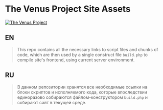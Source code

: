 The Venus Project Site Assets
===============
[![The Venus Project](http://civilisation2.org/wp-content/uploads/2012/03/topTVPlogo.png)](http://thevenusproject.com)

## EN
>This repo contains all the necessary links to script files and chunks of code, which are then used by a single construct file `build.php` to compile site's frontend, using current server environment.

## RU
>В данном репозитории хранятся все необходимые ссылки на блоки скриптов и исполняемого кода, которые впоследствии единоразово собираются файлом-конструктором `build.php` и собирают сайт в текущей среде.
